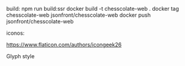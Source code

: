build:
npm run build:ssr
docker build -t chesscolate-web .
docker tag chesscolate-web jsonfront/chesscolate-web
docker push jsonfront/chesscolate-web

iconos:

https://www.flaticon.com/authors/icongeek26

Glyph style